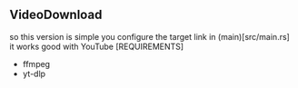 ## VideoDownload
so this version is simple you configure the target link in (main)[src/main.rs]
it works good with YouTube
[REQUIREMENTS]
- ffmpeg
- yt-dlp
